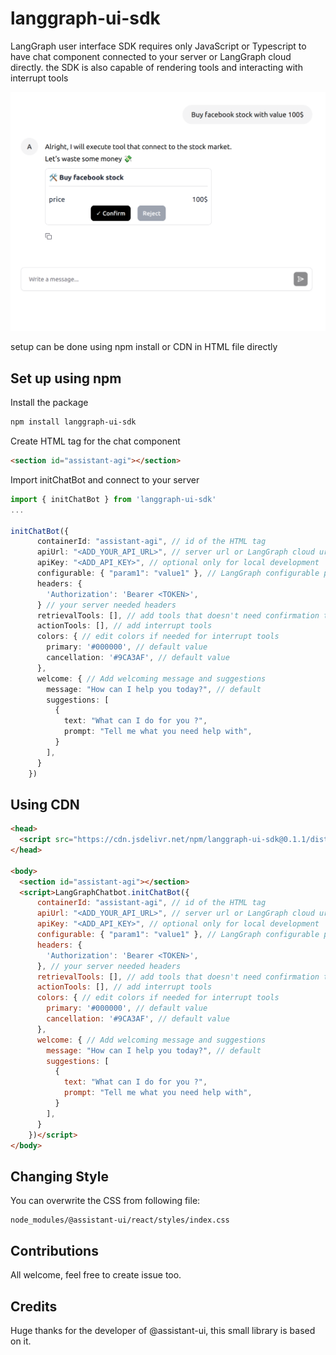 # langgraph-ui-sdk
LangGraph user interface SDK requires only JavaScript or Typescript to have chat component connected to your server or LangGraph cloud directly. the SDK is also capable of rendering tools and interacting with interrupt tools

![image](./images/tool.png)

setup can be done using npm install or CDN in HTML file directly 

## Set up using npm

Install the package
```bash
npm install langgraph-ui-sdk
```
Create HTML tag for the chat component
```html
<section id="assistant-agi"></section>
```
Import initChatBot and connect to your server
```typescript
import { initChatBot } from 'langgraph-ui-sdk'
...

initChatBot({
      containerId: "assistant-agi", // id of the HTML tag
      apiUrl: "<ADD_YOUR_API_URL>", // server url or LangGraph cloud url
      apiKey: "<ADD_API_KEY>", // optional only for local development
      configurable: { "param1": "value1" }, // LangGraph configurable parameters 
      headers: {
        'Authorization': 'Bearer <TOKEN>',
      } // your server needed headers 
      retrievalTools: [], // add tools that doesn't need confirmation to be shown in UI
      actionTools: [], // add interrupt tools
      colors: { // edit colors if needed for interrupt tools
        primary: '#000000', // default value 
        cancellation: '#9CA3AF', // default value
      },
      welcome: { // Add welcoming message and suggestions
        message: "How can I help you today?", // default 
        suggestions: [
          {
            text: "What can I do for you ?",
            prompt: "Tell me what you need help with",
          }
        ],
      }
    })
```

## Using CDN
```html
<head>
  <script src="https://cdn.jsdelivr.net/npm/langgraph-ui-sdk@0.1.1/dist/index.js"></script>
</head>

<body>
  <section id="assistant-agi"></section>
  <script>LangGraphChatbot.initChatBot({
      containerId: "assistant-agi", // id of the HTML tag
      apiUrl: "<ADD_YOUR_API_URL>", // server url or LangGraph cloud url
      apiKey: "<ADD_API_KEY>", // optional only for local development
      configurable: { "param1": "value1" }, // LangGraph configurable parameters 
      headers: {
        'Authorization': 'Bearer <TOKEN>',
      }, // your server needed headers 
      retrievalTools: [], // add tools that doesn't need confirmation to be shown in UI
      actionTools: [], // add interrupt tools
      colors: { // edit colors if needed for interrupt tools
        primary: '#000000', // default value 
        cancellation: '#9CA3AF', // default value
      },
      welcome: { // Add welcoming message and suggestions
        message: "How can I help you today?", // default 
        suggestions: [
          {
            text: "What can I do for you ?",
            prompt: "Tell me what you need help with",
          }
        ],
      }
    })</script>
</body>
```

## Changing Style
You can overwrite the CSS from following file:
```
node_modules/@assistant-ui/react/styles/index.css
```

## Contributions
All welcome, feel free to create issue too.

## Credits 
Huge thanks for the developer of @assistant-ui, this small library is based on it.
